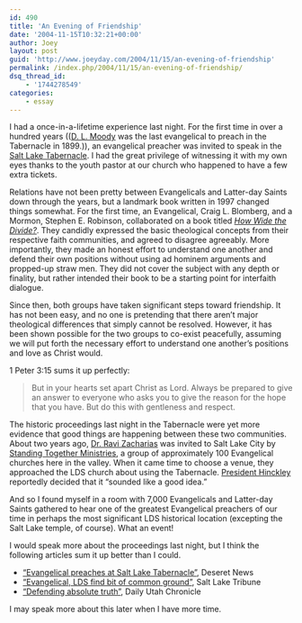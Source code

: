 ```yaml
---
id: 490
title: 'An Evening of Friendship'
date: '2004-11-15T10:32:21+00:00'
author: Joey
layout: post
guid: 'http://www.joeyday.com/2004/11/15/an-evening-of-friendship'
permalink: /index.php/2004/11/15/an-evening-of-friendship/
dsq_thread_id:
    - '1744278549'
categories:
    - essay
---
```


I had a once-in-a-lifetime experience last night. For the first time in over a hundred years (([D. L. Moody](http://en.wikipedia.org/wiki/Dwight_L._Moody) was the last evangelical to preach in the Tabernacle in 1899.)), an evangelical preacher was invited to speak in the [Salt Lake Tabernacle](http://en.wikipedia.org/wiki/Salt_Lake_Tabernacle). I had the great privilege of witnessing it with my own eyes thanks to the youth pastor at our church who happened to have a few extra tickets.

Relations have not been pretty between Evangelicals and Latter-day Saints down through the years, but a landmark book written in 1997 changed things somewhat. For the first time, an Evangelical, Craig L. Blomberg, and a Mormon, Stephen E. Robinson, collaborated on a book titled <cite>[How Wide the Divide?](http://amzn.com/0830819916/?tag=joeyday-20)</cite>. They candidly expressed the basic theological concepts from their respective faith communities, and agreed to disagree agreeably. More importantly, they made an honest effort to understand one another and defend their own positions without using ad hominem arguments and propped-up straw men. They did not cover the subject with any depth or finality, but rather intended their book to be a starting point for interfaith dialogue.

Since then, both groups have taken significant steps toward friendship. It has not been easy, and no one is pretending that there aren’t major theological differences that simply cannot be resolved. However, it has been shown possible for the two groups to co-exist peacefully, assuming we will put forth the necessary effort to understand one another’s positions and love as Christ would.

1 Peter 3:15 sums it up perfectly:

> But in your hearts set apart Christ as Lord. Always be prepared to give an answer to everyone who asks you to give the reason for the hope that you have. But do this with gentleness and respect.

The historic proceedings last night in the Tabernacle were yet more evidence that good things are happening between these two communities. About two years ago, [Dr. Ravi Zacharias](http://www.rzim.org) was invited to Salt Lake City by [Standing Together Ministries](http://www.standingtogether.org), a group of approximately 100 Evangelical churches here in the valley. When it came time to choose a venue, they approached the LDS church about using the Tabernacle. [President Hinckley](http://en.wikipedia.org/wiki/Gordon_B._Hinckley) reportedly decided that it “sounded like a good idea.”

And so I found myself in a room with 7,000 Evangelicals and Latter-day Saints gathered to hear one of the greatest Evangelical preachers of our time in perhaps the most significant LDS historical location (excepting the Salt Lake temple, of course). What an event!

I would speak more about the proceedings last night, but I think the following articles sum it up better than I could.

- [“Evangelical preaches at Salt Lake Tabernacle”](http://deseretnews.com/dn/view/0,1249,595105580,00.html), Deseret News
- [“Evangelical, LDS find bit of common ground”](http://www.sltrib.com/utah/ci_2453883), Salt Lake Tribune
- [“Defending absolute truth”](http://www.dailyutahchronicle.com/news/805139.html), Daily Utah Chronicle

I may speak more about this later when I have more time.